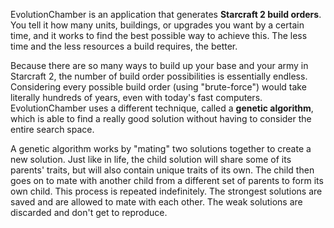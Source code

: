 EvolutionChamber is an application that generates **Starcraft 2 build orders**.  You tell it how many units, buildings, or upgrades you want by a certain time, and it works to find the best possible way to achieve this.  The less time and the less resources a build requires, the better.

Because there are so many ways to build up your base and your army in Starcraft 2, the number of build order possibilities is essentially endless.  Considering every possible build order (using "brute-force") would take literally hundreds of years, even with today's fast computers.  EvolutionChamber uses a different technique, called a **genetic algorithm**, which is able to find a really good solution without having to consider the entire search space.

A genetic algorithm works by "mating" two solutions together to create a new solution.  Just like in life, the child solution will share some of its parents' traits, but will also contain unique traits of its own.  The child then goes on to mate with another child from a different set of parents to form its own child.  This process is repeated indefinitely.  The strongest solutions are saved and are allowed to mate with each other.  The weak solutions are discarded and don't get to reproduce.